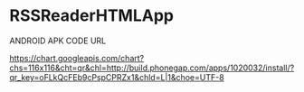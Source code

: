 RSSReaderHTMLApp
================


ANDROID APK CODE URL

https://chart.googleapis.com/chart?chs=116x116&cht=qr&chl=http://build.phonegap.com/apps/1020032/install/?qr_key=oFLkQcFEb9cPspCPRZx1&chld=L|1&choe=UTF-8
